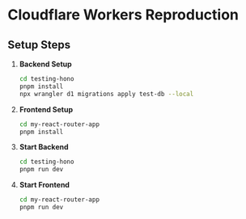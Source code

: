 # Cloudflare Workers Reproduction

## Setup Steps

1. **Backend Setup**

   ```bash
   cd testing-hono
   pnpm install
   npx wrangler d1 migrations apply test-db --local
   ```

2. **Frontend Setup**

   ```bash
   cd my-react-router-app
   pnpm install
   ```

3. **Start Backend**

   ```bash
   cd testing-hono
   pnpm run dev
   ```

4. **Start Frontend**
   ```bash
   cd my-react-router-app
   pnpm run dev
   ```
